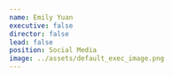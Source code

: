 ```yaml
---
name: Emily Yuan
executive: false
director: false
lead: false
position: Social Media
image: ../assets/default_exec_image.png
---
```

